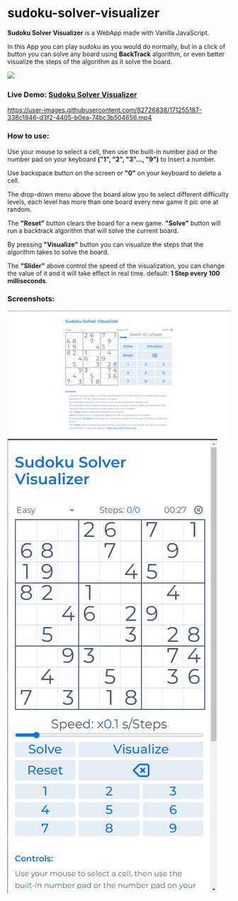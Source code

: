 # sudoku-solver-visualizer

**Sudoku Solver Visualizer** is a WebApp made with Vanilla JavaScript.

In this App you can play sudoku as you would do normally, but in a click of button you can solve any board using **BackTrack** algorithm, or even better visualize the steps of the algorithm as it solve the board.

![](https://img.shields.io/badge/version-1.0.0-blue) 
### Live Demo: [Sudoku Solver Visualizer](https://sudoku-solver-visualizer.netlify.app/)

https://user-images.githubusercontent.com/82726838/171255187-338c1846-d3f2-4405-b0ea-74bc3b504656.mp4

### How to use:

Use your mouse to select a cell, then use the built-in number pad or the number pad on your keyboard **("1", "2", "3"..., "9")** to Insert a number.

Use backspace button on the screen or **"0"** on your keyboard to delete a cell.

The drop-down menu above the board alow you to select different difficulty levels, each level has more than one board every new game it pic one at random.

The **"Reset"** button clears the board for a new game.
**"Solve"** button will run a backtrack algorithm that will solve the current board.

By pressing **"Visualize"** button you can visualize the steps that the algorithm takes to solve the board.

The **"Slider"** above control the speed of the visualization, you can change the value of it and it will take effect in real time. default: **1 Step every 100 milliseconds**.

### Screenshots:

![](./screenshots/01.png)
![](./screenshots/02.png)
